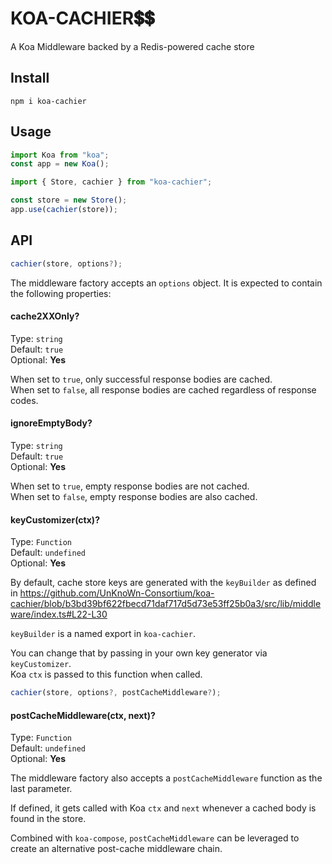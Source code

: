 # KOA-CACHIER💲💲

A Koa Middleware backed by a Redis-powered cache store

## Install

```shell
npm i koa-cachier
```

## Usage

```typescript
import Koa from "koa";
const app = new Koa();

import { Store, cachier } from "koa-cachier";

const store = new Store(); 
app.use(cachier(store));
```

## API

```typescript
cachier(store, options?);
```

The middleware factory accepts an `options` object. It is expected to contain the following properties: 

#### cache2XXOnly?

Type: `string`\
Default: `true`\
Optional: **Yes**

When set to `true`, only successful response bodies are cached.\
When set to `false`, all response bodies are cached regardless of response codes.

#### ignoreEmptyBody?

Type: `string`\
Default: `true`\
Optional: **Yes**

When set to `true`, empty response bodies are not cached.\
When set to `false`, empty response bodies are also cached. 

#### keyCustomizer(ctx)?

Type: `Function`\
Default: `undefined`\
Optional: **Yes**

By default, cache store keys are generated with the `keyBuilder` as defined in https://github.com/UnKnoWn-Consortium/koa-cachier/blob/b3bd39bf622fbecd71daf717d5d73e53ff25b0a3/src/lib/middleware/index.ts#L22-L30

`keyBuilder` is a named export in `koa-cachier`.

You can change that by passing in your own key generator via `keyCustomizer`.\
Koa `ctx` is passed to this function when called.

```typescript
cachier(store, options?, postCacheMiddleware?);
```

#### postCacheMiddleware(ctx, next)?
Type: `Function`\
Default: `undefined`\
Optional: **Yes**

The middleware factory also accepts a `postCacheMiddleware` function as the last parameter. 

If defined, it gets called with Koa `ctx` and `next` whenever a cached body is found in the store. 

Combined with `koa-compose`, `postCacheMiddleware` can be leveraged to create an alternative post-cache middleware chain. 


